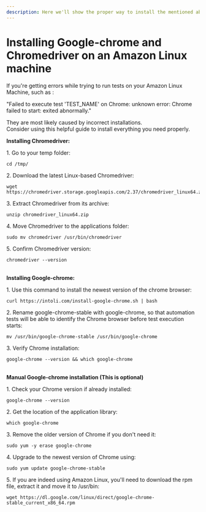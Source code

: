 ```yaml
---
description: Here we'll show the proper way to install the mentioned above.
---
```


# Installing Google-chrome and Chromedriver on an Amazon Linux machine

If you're getting errors while trying to run tests on your Amazon Linux Machine, such as :

"Failed to execute test 'TEST\_NAME' on Chrome: unknown error: Chrome failed to start: exited abnormally."

They are most likely caused by incorrect installations.\
Consider using this helpful guide to install everything you need properly.

**Installing Chromedriver:**

1\. Go to your temp folder:

```
cd /tmp/
```

2\.  Download the latest Linux-based Chromedriver:

```
wget
https://chromedriver.storage.googleapis.com/2.37/chromedriver_linux64.zip
```

3\.  Extract Chromedriver from its archive:

```
unzip chromedriver_linux64.zip
```



4\. Move Chromedriver to the applications folder:

```
sudo mv chromedriver /usr/bin/chromedriver
```

5\. Confirm Chromedriver version:

```
chromedriver --version
```

\
**Installing Google-chrome:**

1\. Use this command to install the newest version of the chrome browser:

```
curl https://intoli.com/install-google-chrome.sh | bash
```

2\. Rename google-chrome-stable with google-chrome, so that automation tests will be able to identify the Chrome browser before test execution starts:

```
mv /usr/bin/google-chrome-stable /usr/bin/google-chrome
```

3\. Verify Chrome installation:

```
google-chrome --version && which google-chrome
```

\
**Manual Google-chrome installation (This is optional)**

1\. Check your Chrome version if already installed:

```
google-chrome --version
```

2\. Get the location of the application library:

```
which google-chrome
```

3\. Remove the older version of Chrome if you don't need it:

```
sudo yum -y erase google-chrome
```

4\. Upgrade to the newest version of Chrome using:

```
sudo yum update google-chrome-stable
```

5\. If you are indeed using Amazon Linux, you'll need to download the rpm file, extract it and move it to /usr/bin:

```
wget https://dl.google.com/linux/direct/google-chrome-stable_current_x86_64.rpm
```
